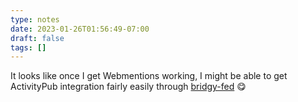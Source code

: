 ```yaml
---
type: notes
date: 2023-01-26T01:56:49-07:00
draft: false
tags: []
---
```


It looks like once I get Webmentions working, I might be able to get ActivityPub integration fairly easily through [bridgy-fed](https://github.com/snarfed/bridgy-fed) 😋